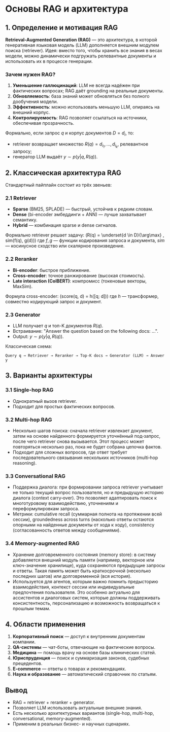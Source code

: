 # Основы RAG и архитектура

## 1. Определение и мотивация RAG

**Retrieval-Augmented Generation (RAG)** — это архитектура, в которой генеративная языковая модель (LLM) дополняется внешним модулем поиска (retriever). Идея: вместо того, чтобы хранить все знания в весах модели, можно динамически подгружать релевантные документы и использовать их в процессе генерации.

### Зачем нужен RAG?

1. **Уменьшение галлюцинаций**: LLM не всегда надёжен при фактических вопросах; RAG даёт grounding на реальные документы.
2. **Обновляемость**: база знаний может обновляться без полного дообучения модели.
3. **Эффективность**: можно использовать меньшую LLM, опираясь на внешний корпус.
4. **Контролируемость**: RAG позволяет ссылаться на источники, обеспечивая прозрачность.

Формально, если запрос $q$ и корпус документов $D = {d_i}$, то:

- retriever возвращает множество $R(q) = {d_{i_1}, ..., d_{i_k}}$, релевантное запросу;
- генератор LLM выдаёт $y \sim p(y | q, R(q))$.

## 2. Классическая архитектура RAG

Стандартный пайплайн состоит из трёх звеньев:

### 2.1 Retriever

- **Sparse** (BM25, SPLADE) — быстрый, устойчив к редким словам.
- **Dense** (bi-encoder эмбеддинги + ANN) — лучше захватывает семантику.
- **Hybrid** — комбинация sparse и dense сигналов.

Формально retriever решает задачу: \(R(q) = \underset{d \in D}{\arg\max} \, sim(f(q), g(d))\) где $f, g$ — функции кодирования запроса и документа, $sim$ — косинусное сходство или скалярное произведение.

### 2.2 Reranker

- **Bi-encoder**: быстрое приближение.
- **Cross-encoder**: точное ранжирование (высокая стоимость).
- **Late interaction (ColBERT)**: компромисс (токеновые векторы, MaxSim).

Формула cross-encoder: \(score(q, d) = h([q; d])\) где $h$ — трансформер, совместно кодирующий запрос и документ.

### 2.3 Generator

- LLM получает $q$ и топ-K документов $R(q)$.
- Встраивание: "Answer the question based on the following docs: ...".
- Output: $y \sim p(y | q, R(q))$.

Классическая схема:

```
Query q → Retriever → Reranker → Top-K docs → Generator (LLM) → Answer y
```

## 3. Варианты архитектуры

### 3.1 Single-hop RAG

- Однократный вызов retriever.
- Подходит для простых фактических вопросов.

### 3.2 Multi-hop RAG

- Несколько шагов поиска: сначала retriever извлекает документ, затем на основе найденного формируется уточнённый под‑запрос, после чего retriever снова вызывается. Этот процесс может повторяться несколько раз, пока не будет собрана цепочка фактов.
- Подходит для сложных вопросов, где ответ требует последовательного связывания нескольких источников (multi‑hop reasoning).

### 3.3 Conversational RAG

- Поддержка диалога: при формировании запроса retriever учитывает не только текущий вопрос пользователя, но и предыдущую историю диалога (context carry‑over). Это позволяет адаптировать поиск к многотуровому взаимодействию, уточнениям и переформулировкам запроса.
- Метрики: cumulative recall (суммарная полнота на протяжении всей сессии), groundedness across turns (насколько ответы остаются опорными на найденные документы от хода к ходу), consistency (согласованность ответов между сообщениями).

### 3.4 Memory-augmented RAG

- Хранение долговременного состояния (memory store): в систему добавляется внешний модуль памяти (например, векторное или ключ-значение хранилище), куда сохраняются предыдущие запросы и ответы. Такая память может быть краткосрочной (несколько последних шагов) или долговременной (вся история).
- Используется для агентов, которым важно помнить предысторию взаимодействия, контекст сессии или индивидуальные предпочтения пользователя. Это особенно актуально для ассистентов и диалоговых систем, которые должны поддерживать консистентность, персонализацию и возможность возвращаться к прошлым темам.

## 4. Области применения

1. **Корпоративный поиск** — доступ к внутренним документам компании.
2. **QA-системы** — чат-боты, отвечающие на фактические вопросы.
3. **Медицина** — помощь врачу на основе базы клинических статей.
4. **Юриспруденция** — поиск и суммаризация законов, судебных прецедентов.
5. **E-commerce** — ответы о товарах и рекомендациях.
6. **Наука и образование** — автоматический справочник по статьям.

## Вывод

- RAG = retriever + reranker + generator.
- Позволяет LLM использовать актуальные внешние знания.
- Есть несколько архитектурных вариантов (single-hop, multi-hop, conversational, memory-augmented).
- Применим в реальных бизнес- и научных сценариях.

